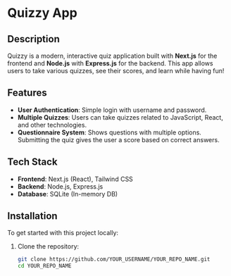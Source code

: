 # Quizzy App

## Description

Quizzy is a modern, interactive quiz application built with **Next.js** for the frontend and **Node.js** with **Express.js** for the backend. This app allows users to take various quizzes, see their scores, and learn while having fun!

## Features

- **User Authentication**: Simple login with username and password.
- **Multiple Quizzes**: Users can take quizzes related to JavaScript, React, and other technologies.
- **Questionnaire System**: Shows questions with multiple options. Submitting the quiz gives the user a score based on correct answers.

## Tech Stack

- **Frontend**: Next.js (React), Tailwind CSS
- **Backend**: Node.js, Express.js
- **Database**: SQLite (In-memory DB)

## Installation

To get started with this project locally:

1. Clone the repository:

   ```bash
   git clone https://github.com/YOUR_USERNAME/YOUR_REPO_NAME.git
   cd YOUR_REPO_NAME
   ```
